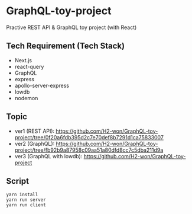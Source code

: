 # GraphQL-toy-project
Practive REST API & GraphQL toy project (with React)
## Tech Requirement (Tech Stack)
- Next.js
- react-query
- GraphQL
- express
- apollo-server-express
- lowdb
- nodemon
## Topic
- ver1 (REST API): https://github.com/H2-won/GraphQL-toy-project/tree/0f20a6fdb395d2c7e70def8b7291d1ca75833007
- ver2 (GraphQL): https://github.com/H2-won/GraphQL-toy-project/tree/fb92b9a87958c09aa51a80dfd8cc7c5dba211d9a
- ver3 (GraphQL with lowdb): https://github.com/H2-won/GraphQL-toy-project

## Script
```
yarn install
yarn run server
yarn run client
```
